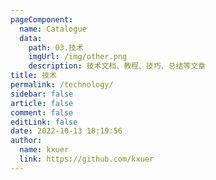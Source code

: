 ```yaml
---
pageComponent: 
  name: Catalogue
  data: 
    path: 03.技术
    imgUrl: /img/other.png
    description: 技术文档、教程、技巧、总结等文章
title: 技术
permalink: /technology/
sidebar: false
article: false
comment: false
editLink: false
date: 2022-10-13 18:19:56
author: 
  name: kxuer
  link: https://github.com/kxuer
---
```


